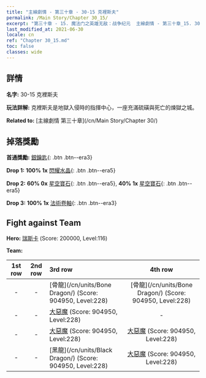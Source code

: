 ```yaml
---
title: "主線劇情 - 第三十章 - 30-15 克裡斯夫"
permalink: /Main Story/Chapter 30_15/
excerpt: "第三十章 - 15. 魔法门之英雄无敌：战争纪元  主線劇情 - 第三十章_15. 30-15 克裡斯夫"
last_modified_at: 2021-06-30
locale: cn
ref: "Chapter 30_15.md"
toc: false
classes: wide
---
```


## 詳情

 **名字:** 30-15 克裡斯夫

 **玩法詳解:** 克裡斯夫是地獄入侵時的指揮中心，一座充滿硫磺與死亡的煉獄之城。

 **Related to:** [主線劇情 第三十章](/cn/Main Story/Chapter 30/)

## 掉落獎勵

 **首通獎勵:** [銀鑰匙](/cn/Items/con_693/){: .btn .btn--era3}

 **Drop 1:** **100% 1x** [閃耀水晶](/cn/Items/mat_101/){: .btn .btn--era5}

 **Drop 2:** **60% 0x** [星空寶石](/cn/Items/mat_93/){: .btn .btn--era5}, **40% 1x** [星空寶石](/cn/Items/mat_93/){: .btn .btn--era5}

 **Drop 3:** **100% 1x** [法術卷軸](/cn/Items/con_694/){: .btn .btn--era3}


## Fight against Team
 **Hero:** [瑞斯卡](/cn/heroes/Rashka/) (Score: 200000, Level:116)

 **Team:**


  | 1st row | 2nd row | 3rd row | 4th row |
  |:----:|:----:|:----|:----:|
  | - | - | [骨龍](/cn/units/Bone Dragon/) (Score: 904950, Level:228)  | [骨龍](/cn/units/Bone Dragon/) (Score: 904950, Level:228)  |
  | - | - | [大惡魔](/cn/units/Devil/) (Score: 904950, Level:228)  | - |
  | - | - | [大惡魔](/cn/units/Devil/) (Score: 904950, Level:228)  | [大惡魔](/cn/units/Devil/) (Score: 904950, Level:228)  |
  | - | - | [黑龍](/cn/units/Black Dragon/) (Score: 904950, Level:228)  | [大惡魔](/cn/units/Devil/) (Score: 904950, Level:228)  |



